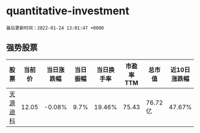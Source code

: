 # quantitative-investment

`最后更新时间：2022-01-24 13:01:47 +0800`

## 强势股票

|股票|当前价|当日涨跌幅|当日振幅|当日换手率|市盈率TTM|总市值|近10日涨跌幅|
|----|----|----|----|----|----|----|----|
|[天源迪科](https://xueqiu.com/S/SZ300047)|12.05|-0.08%|9.7%|19.46%|75.43|76.72亿|47.67%|
